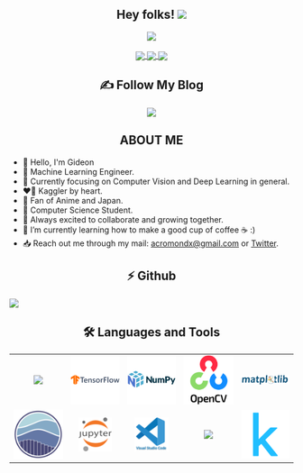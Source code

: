 
<h2 align="center">
  Hey folks!
  <img src="https://media.giphy.com/media/hvRJCLFzcasrR4ia7z/giphy.gif" width="28">
</h2>

<!-- Typing SVG by DenverCoder1 - https://github.com/acromondx/readme-typing-svg -->
<p align="center">
  <a href="https://github.com/acromondx/readme-typing-svg"><img src="https://readme-typing-svg.herokuapp.com/?lines=I'm%20Gideon;A%20Passionate%20ML%20Dev%20from%20Ghana!;Always%20learning%20new%20things&font=Fira%20Code&center=true&width=440&height=45&color=f75c7e&vCenter=true&size=22"></a>
</p>

<!-- Social Media Handles -->
<p align="center">
  <a href="https://twitter.com/acromondx">
  <img align="center" src="https://img.shields.io/twitter/follow/acromondx?label=Twitter&logo=twitter&style=for-the-badge" />  
</a>
  <a href="https://www.linkedin.com/in/acromondx/">
  <img align="center" src="https://img.shields.io/badge/linkedin-%230077B5.svg?style=for-the-badge&logo=linkedin&logoColor=white" />
</a>
  <a href="https://www.kaggle.com/acromondx">
  <img align="center" src="https://img.shields.io/badge/Kaggle-035a7d?style=for-the-badge&logo=kaggle&logoColor=white" />
</a>


</p>

<h2 align="center">✍ Follow My Blog </h2>
<p align="center">
  <a href="https://acromondx.hashnode.dev/">
  <img align="center" src="https://img.shields.io/badge/hashnode-3f31f7?style=for-the-badge&logo=hashnode&logoColor=white" />
</a>
</p>

<!-- About me section-->
<h2 align="center"> ABOUT ME </h2>
<p align="center">
  
  - 👋 Hello, I'm Gideon
  - 🤖 Machine Learning Engineer.
  - 🧠 Currently focusing on Computer Vision and Deep Learning in general.
  - ❤️‍🔥 Kaggler by heart.
  - 🗾 Fan of Anime and Japan.
  - 🏫 Computer Science Student.
  - 🤗 Always excited to collaborate and growing together.
  - 💎 I’m currently learning how to make a good cup of coffee ☕ :)
  - 📥 Reach out me through my mail: acromondx@gmail.com or [Twitter](https://twitter.com/acromondx).
  
</p>


<!--Github Stats-->
<h2 align="center">⚡ Github</h2>
<a href="https://github.com/acromondx/github-readme-stats">
  <img align="center" src="https://github-readme-stats.vercel.app/api?username=acromondx&theme=tokyonight&show_icons=true)" />
</a>


<h2 align="center">🛠 Languages and Tools</h2>

<table width="100" align="center">
<tr>
    <td align='center' width="100">
        <img src="https://raw.githubusercontent.com/rahul-jha98/github_readme_icons/main/language_and_tools/square/python/python.svg">
    </td>
    <td align='center' width="100">
        <img src="https://github.com/devicons/devicon/blob/master/icons/tensorflow/tensorflow-original-wordmark.svg">
    </td>
    <td align='center' width="100">
        <img src="https://github.com/devicons/devicon/blob/master/icons/numpy/numpy-original-wordmark.svg">
    </td>
    <td align='center'  width="100">
        <img src="https://github.com/devicons/devicon/blob/master/icons/opencv/opencv-original-wordmark.svg">
    </td>
    <td align='center'  width="100">
        <img src="https://github.com/acromondx/acromondx/blob/main/matplotlib.png">
    </td>
</tr>
<tr>
     <td align='center' width="100">
        <img src="https://github.com/acromondx/acromondx/blob/main/seaborn.png">
    </td>
    <td align='center' width="100">
        <img src="https://github.com/devicons/devicon/blob/master/icons/jupyter/jupyter-original-wordmark.svg" width="60">
    </td>
    <td align='center' width="100">
        <img src="https://github.com/devicons/devicon/blob/master/icons/vscode/vscode-original-wordmark.svg" width="60">
    </td>
    <td align='center'  width="100">
        <img src="https://raw.githubusercontent.com/rahul-jha98/github_readme_icons/main/language_and_tools/square/git-scm/git-scm.svg">
    </td>
    <td align='center'  width="100">
        <img src="https://github.com/acromondx/acromondx/blob/main/kaggle_logo.png">
    </td>
</tr>
</table>
